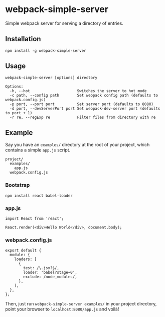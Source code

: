 # webpack-simple-server

Simple webpack server for serving a directory of entries.

## Installation

```
npm install -g webpack-simple-server
```

## Usage

```
webpack-simple-server [options] directory

Options:
  -h, --hot                     Switches the server to hot mode
  -c path, --config path        Set webpack config path (defaults to webpack.config.js)
  -p port, --port port          Set server port (defaults to 8080)
  -d port, --devServerPort port Set webpack-dev-server port (defaults to port + 1)
  -r re, --regExp re            Filter files from directory with re
```

## Example

Say you have an `examples/` directory at the root of your project, which contains a simple `app.js` script.

```
project/
  examples/
    app.js
  webpack.config.js
```

### Bootstrap

```
npm install react babel-loader
```

### app.js

```
import React from 'react';

React.render(<div>Hello World</div>, document.body);
```

### webpack.config.js

```
export default {
  module: {
    loaders: [
      {
        test: /\.jsx?$/,
        loader: 'babel?stage=0',
        exclude: /node_modules/,
      },
    ],
  },
};
```

Then, just run `webpack-simple-server examples/` in your project directory, point your browser to `localhost:8080/app.js` and voilà!
